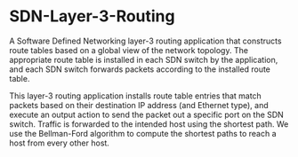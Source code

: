 # SDN-Layer-3-Routing

A Software Defined Networking layer-3 routing application that constructs route tables based on a
global view of the network topology.  The appropriate route table is installed in each SDN switch by
the application, and each SDN switch forwards packets according to the installed route table.

This layer-3 routing application installs route table entries that match packets based on their
destination IP address (and Ethernet type), and execute an output action to send the packet out a
specific port on the SDN switch.  Traffic is forwarded to the intended host using the shortest path.
We use the Bellman-Ford algorithm to compute the shortest paths to reach a host from every other
host.
